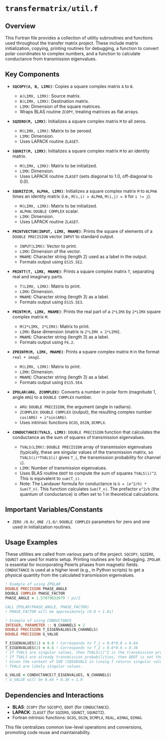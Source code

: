 # `transfermatrix/util.f`

## Overview

This Fortran file provides a collection of utility subroutines and functions used throughout the transfer matrix project. These include matrix initialization, copying, printing routines for debugging, a function to convert polar coordinates to complex numbers, and a function to calculate conductance from transmission eigenvalues.

## Key Components

*   **`SQCOPY(A, B, LIMX)`**: Copies a square complex matrix `A` to `B`.
    *   `A(LIMX, LIMX)`: Source matrix.
    *   `B(LIMX, LIMX)`: Destination matrix.
    *   `LIMX`: Dimension of the square matrices.
    *   Wraps BLAS routine `ZCOPY`, treating matrices as flat arrays.

*   **`SQZERO(M, LIMX)`**: Initializes a square complex matrix `M` to all zeros.
    *   `M(LIMX, LIMX)`: Matrix to be zeroed.
    *   `LIMX`: Dimension.
    *   Uses LAPACK routine `ZLASET`.

*   **`SQUNIT(M, LIMX)`**: Initializes a square complex matrix `M` to an identity matrix.
    *   `M(LIMX, LIMX)`: Matrix to be initialized.
    *   `LIMX`: Dimension.
    *   Uses LAPACK routine `ZLASET` (sets diagonal to 1.0, off-diagonal to 0.0).

*   **`SQUNITZ(M, ALPHA, LIMX)`**: Initializes a square complex matrix `M` to `ALPHA` times an identity matrix (i.e., `M(i,i) = ALPHA`, `M(i,j) = 0` for `i != j`).
    *   `M(LIMX, LIMX)`: Matrix to be initialized.
    *   `ALPHA`: `DOUBLE COMPLEX` scalar.
    *   `LIMX`: Dimension.
    *   Uses LAPACK routine `ZLASET`.

*   **`PRINTVECTOR(INPUT, LIMX, MNAME)`**: Prints the square of elements of a `DOUBLE PRECISION` vector `INPUT` to standard output.
    *   `INPUT(LIMX)`: Vector to print.
    *   `LIMX`: Dimension of the vector.
    *   `MNAME`: Character string (length 2) used as a label in the output.
    *   Formats output using `ES15.5E2`.

*   **`PRINTT(T, LIMX, MNAME)`**: Prints a square complex matrix `T`, separating real and imaginary parts.
    *   `T(LIMX, LIMX)`: Matrix to print.
    *   `LIMX`: Dimension.
    *   `MNAME`: Character string (length 3) as a label.
    *   Formats output using `ES15.5E3`.

*   **`PRINTM(M, LIMX, MNAME)`**: Prints the real part of a `2*LIMX` by `2*LIMX` square complex matrix `M`.
    *   `M(2*LIMX, 2*LIMX)`: Matrix to print.
    *   `LIMX`: Base dimension (matrix is `2*LIMX x 2*LIMX`).
    *   `MNAME`: Character string (length 3) as a label.
    *   Formats output using `F6.2`.

*   **`ZPRINTM(M, LIMX, MNAME)`**: Prints a square complex matrix `M` in the format `real + imagI`.
    *   `M(LIMX, LIMX)`: Matrix to print.
    *   `LIMX`: Dimension.
    *   `MNAME`: Character string (length 3) as a label.
    *   Formats output using `ES15.5E4`.

*   **`ZPOLAR(ARG, ZCOMPLEX)`**: Converts a number in polar form (magnitude 1, angle `ARG`) to a `DOUBLE COMPLEX` number.
    *   `ARG`: `DOUBLE PRECISION`, the argument (angle in radians).
    *   `ZCOMPLEX`: `DOUBLE COMPLEX` (output), the resulting complex number `cos(ARG) + i*sin(ARG)`.
    *   Uses intrinsic functions `DCOS`, `DSIN`, `DCMPLX`.

*   **`CONDUCTANCE(TVALS, LIMX)`**: `DOUBLE PRECISION` function that calculates the conductance as the sum of squares of transmission eigenvalues.
    *   `TVALS(LIMX)`: `DOUBLE PRECISION` array of transmission eigenvalues (typically, these are singular values of the transmission matrix, so `TVALS(i)*TVALS(i)` gives `T_i`, the transmission probability for channel `i`).
    *   `LIMX`: Number of transmission eigenvalues.
    *   Uses BLAS routine `DDOT` to compute the sum of squares `TVALS(i)^2`. This is equivalent to `sum(T_i)`.
    *   Note: The Landauer formula for conductance is `G = (e^2/h) * Sum(T_n)`. This function calculates `Sum(T_n)`. The prefactor `e^2/h` (the quantum of conductance) is often set to 1 in theoretical calculations.

## Important Variables/Constants

*   `ZERO /0.0/`, `ONE /1.0/`: `DOUBLE COMPLEX` parameters for zero and one used in initialization routines.

## Usage Examples

These utilities are called from various parts of the project. `SQCOPY`, `SQZERO`, `SQUNIT` are used for matrix setup. Printing routines are for debugging. `ZPOLAR` is essential for incorporating Peierls phases from magnetic fields. `CONDUCTANCE` is used at a higher level (e.g., in Python scripts) to get a physical quantity from the calculated transmission eigenvalues.

```fortran
! Example of using ZPOLAR
DOUBLE PRECISION PHASE_ANGLE
DOUBLE COMPLEX PHASE_FACTOR
PHASE_ANGLE = 1.57079632679 ! pi/2

CALL ZPOLAR(PHASE_ANGLE, PHASE_FACTOR)
! PHASE_FACTOR will be approximately (0.0 + 1.0i)

! Example of using CONDUCTANCE
INTEGER, PARAMETER :: N_CHANNELS = 2
DOUBLE PRECISION T_EIGENVALUES(N_CHANNELS)
DOUBLE PRECISION G_VALUE

T_EIGENVALUES(1) = 0.8 ! Corresponds to T_1 = 0.8*0.8 = 0.64
T_EIGENVALUES(2) = 0.6 ! Corresponds to T_2 = 0.6*0.6 = 0.36
! If TVALS are singular values, then TVALS(i)^2 is the transmission probability.
! If TVALS are already transmission probabilities, then DDOT is not the right way.
! Given the context of SVD (SQSVDVALS in linalg.f returns singular values),
! TVALS are likely singular values.

G_VALUE = CONDUCTANCE(T_EIGENVALUES, N_CHANNELS)
! G_VALUE will be 0.64 + 0.36 = 1.0
```

## Dependencies and Interactions

*   **BLAS**: `ZCOPY` (for `SQCOPY`), `DDOT` (for `CONDUCTANCE`).
*   **LAPACK**: `ZLASET` (for `SQZERO`, `SQUNIT`, `SQUNITZ`).
*   Fortran intrinsic functions: `DCOS`, `DSIN`, `DCMPLX`, `REAL`, `AIMAG`, `DIMAG`.

This file centralizes common low-level operations and conversions, promoting code reuse and maintainability.
```
